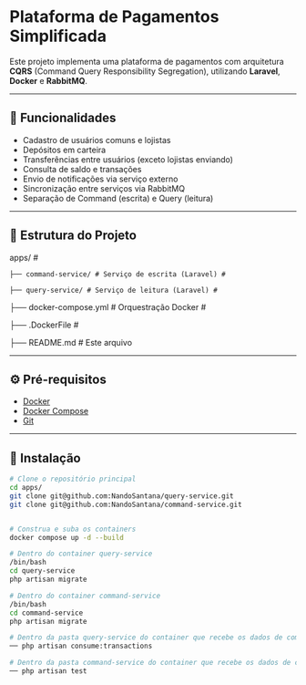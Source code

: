 # Plataforma de Pagamentos Simplificada

Este projeto implementa uma plataforma de pagamentos com arquitetura **CQRS** (Command Query Responsibility Segregation), utilizando **Laravel**, **Docker** e **RabbitMQ**.

---

## 🚀 Funcionalidades

- Cadastro de usuários comuns e lojistas
- Depósitos em carteira
- Transferências entre usuários (exceto lojistas enviando)
- Consulta de saldo e transações
- Envio de notificações via serviço externo
- Sincronização entre serviços via RabbitMQ
- Separação de Command (escrita) e Query (leitura)

---

## 🧱 Estrutura do Projeto


apps/ #

    ├── command-service/ # Serviço de escrita (Laravel) #

    ├── query-service/ # Serviço de leitura (Laravel) #

├── docker-compose.yml # Orquestração Docker #

├── .DockerFile #

├── README.md # Este arquivo


---

## ⚙️ Pré-requisitos

- [Docker](https://www.docker.com/)
- [Docker Compose](https://docs.docker.com/compose/)
- [Git](https://git-scm.com/)

---

## 🧪 Instalação

```bash
# Clone o repositório principal
cd apps/
git clone git@github.com:NandoSantana/query-service.git
git clone git@github.com:NandoSantana/command-service.git


# Construa e suba os containers
docker compose up -d --build

# Dentro do container query-service 
/bin/bash
cd query-service 
php artisan migrate

# Dentro do container command-service 
/bin/bash
cd command-service 
php artisan migrate

# Dentro da pasta query-service do container que recebe os dados de command-service 
── php artisan consume:transactions

# Dentro da pasta command-service do container que recebe os dados de command-service 
── php artisan test
